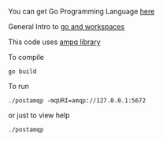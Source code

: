 You can get Go Programming Language [here](http://golang.org)

General Intro to [go and workspaces](https://www.youtube.com/watch?v=XCsL89YtqCs)

This code uses [ampq library](https://github.com/streadway/amqp)

To compile 

```
go build
```

To run

```
./postamqp -mqURI=amqp://127.0.0.1:5672
```

or just to view help

```
./postamqp
```
